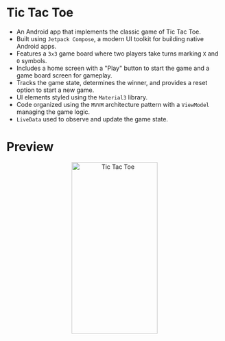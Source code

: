 # Tic Tac Toe #

* An Android app that implements the classic game of Tic Tac Toe.
* Built using `Jetpack Compose`, a modern UI toolkit for building native Android apps.
* Features a `3x3` game board where two players take turns marking `X` and `O` symbols.
* Includes a home screen with a "Play" button to start the game and a game board screen for gameplay.
* Tracks the game state, determines the winner, and provides a reset option to start a new game.
* UI elements styled using the `Material3` library.
* Code organized using the `MVVM` architecture pattern with a `ViewModel` managing the game logic.
* `LiveData` used to observe and update the game state.

# Preview #

<p align="center">
  <img src="https://github.com/Weera-Alex/TicTacToe/assets/113547522/e2959888-574f-425c-b661-17a724743328" alt="Tic Tac Toe" width="200" height="400" />
</p>





